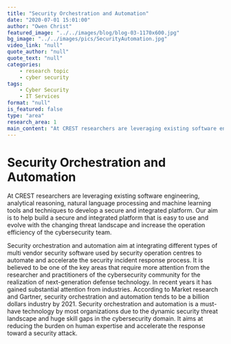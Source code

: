 ```yaml
---
title: "Security Orchestration and Automation"
date: "2020-07-01 15:01:00"
author: "Owen Christ"
featured_image: "../../images/blog/blog-03-1170x600.jpg"
bg_image: "../../images/pics/SecurityAutomation.jpg"
video_link: "null"
quote_author: "null"
quote_text: "null"
categories: 
    - research topic
    - cyber security
tags: 
    - Cyber Security
    - IT Services
format: "null"
is_featured: false
type: "area"
research_area: 1
main_content: "At CREST researchers are leveraging existing software engineering, analytical reasoning, natural language processing and machine learning tools and techniques to develop a secure and integrated platform. Our aim is to help build a secure and integrated platform that is easy to use and evolve with the changing threat landscape and increase the operation efficiency of the cybersecurity team."
---
```



# Security Orchestration and Automation

At CREST researchers are leveraging existing software engineering, analytical reasoning, natural language processing and machine learning tools and techniques to develop a secure and integrated platform. Our aim is to help build a secure and integrated platform that is easy to use and evolve with the changing threat landscape and increase the operation efficiency of the cybersecurity team.
      
Security orchestration and automation aim at integrating different types of multi vendor security software used by security operation centres to automate and accelerate the security incident response process. It is believed to be one of the key areas that require more attention from the researcher and practitioners of the cybersecurity community for the realization of next-generation defense technology. In recent years it has gained substantial attention from industries. According to Market research and Gartner, security orchestration and automation tends to be a billion dollars industry by 2021. Security orchestration and automation is a must-have technology by most organizations due to the dynamic security threat landscape and huge skill gaps in the cybersecurity domain. It aims at reducing the burden on human expertise and accelerate the response toward a security attack.
